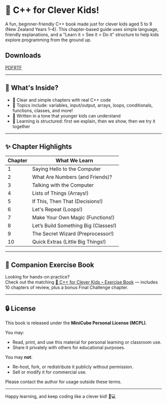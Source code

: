 # 📘 C++ for Clever Kids!

A fun, beginner-friendly C++ book made just for clever kids aged 5 to 9 (New Zealand Years 1–4). This chapter-based guide uses simple language, friendly explanations, and a "Learn it > See it > Do it" structure to help kids explore programming from the ground up.

## Downloads

[PDF](https://raw.githubusercontent.com/zimoshi/cpp-4-kids/f1b3d1f25888510d49482610b3ebf5705c5e963e/C++forCleverKids.pdf?token=BESLOBBM7UX7QE3WDYXADHTIBLMYQ)[RTF](https://github.com/zimoshi/cpp-4-kids/raw/refs/heads/main/C++forCleverKids.rtf)

---

## 🌟 What's Inside?

- 🎯 Clear and simple chapters with real C++ code
- 📘 Topics include: variables, input/output, arrays, loops, conditionals, functions, classes, and more!
- 🧒 Written in a tone that younger kids can understand
- 🧠 Learning is structured: first we explain, then we show, then we try it together

---

## ✨ Chapter Highlights

| Chapter | What We Learn |
|---------|----------------|
| 1 | Saying Hello to the Computer |
| 2 | What Are Numbers (and Friends)? |
| 3 | Talking with the Computer |
| 4 | Lists of Things (Arrays!) |
| 5 | If This, Then That (Decisions!) |
| 6 | Let's Repeat (Loops!) |
| 7 | Make Your Own Magic (Functions!) |
| 8 | Let’s Build Something Big (Classes!) |
| 9 | The Secret Wizard (Preprocessor!) |
| 10 | Quick Extras (Little Big Things!) |

---

## 🧩 Companion Exercise Book

Looking for hands-on practice?  
Check out the matching [📘 C++ for Clever Kids – Exercise Book](book2.md) — includes 10 chapters of review, plus a bonus Final Challenge chapter.

---

## 🔒 License

This book is released under the **MiniCube Personal License (MCPL)**.

You may:
- Read, print, and use this material for personal learning or classroom use.
- Share it privately with others for educational purposes.

You may **not**:
- Re-host, fork, or redistribute it publicly without permission.
- Sell or modify it for commercial use.

Please contact the author for usage outside these terms.

---

Happy learning, and keep coding like a clever kid! 🧠💻
